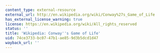 ```yaml
---
content_type: external-resource
external_url: http://en.wikipedia.org/wiki/Conway%27s_Game_of_Life
has_external_license_warning: true
license: https://en.wikipedia.org/wiki/All_rights_reserved
status: ''
title: 'Wikipedia: Conway''s Game of Life'
uid: 74ce3733-bc07-47b1-ae85-9d3b5dcd1d47
wayback_url: ''
---
```

